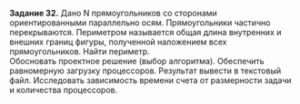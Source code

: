 **Задание 32.** Дано N прямоугольников со сторонами ориентированными параллельно осям. Прямоугольники частично перекрываются. Периметром называется общая длина внутренних и внешних границ фигуры, полученной наложением всех прямоугольников. Найти периметр.  
Обосновать проектное решение (выбор алгоритма). Обеспечить равномерную загрузку процессоров. Результат вывести в текстовый файл. Исследовать зависимость времени счета от размерности задачи и количества процессоров.